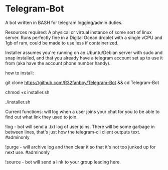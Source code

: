 # Telegram-Bot
A bot written in BASH for telegram logging/admin duties.

Resources required: A physical or virtual instance of some sort of linux server. Runs perfectly fine in a Digital Ocean droplet with a single vCPU and 1gb of ram, could be made to use less if containerized. 

Installer assumes you're running on an Ubuntu/Debian server with sudo and snap installed, and that you already have a telegram account set up to use it from (aka have the account phone number handy).

how to install:

git clone https://github.com/R32fanboy/Telegram-Bot && cd Telegram-Bot

chmod +x installer.sh

./installer.sh




Current functions:
will log when a user joins your chat for you to be able to find out what link they used to join. 

!log - bot will send a .txt log of user joins. There will be some garbage in between lines, that's just how the telegram-cli client outputs text. #adminonly

!purge - will archive log and then clear it so that it's not too junked up for next use. #adminonly

!source - bot will send a link to your group leading here. 
